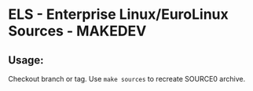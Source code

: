 # ELS - Enterprise Linux/EuroLinux Sources - MAKEDEV
 
## Usage:
  Checkout branch or tag. Use `make sources` to recreate  SOURCE0 archive.

